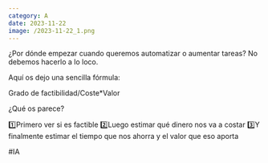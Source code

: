 ```yaml
--- 
category: A 
date: 2023-11-22 
image: /2023-11-22_1.png 
--- 
```


¿Por dónde empezar cuando queremos automatizar o aumentar tareas? No debemos hacerlo a lo loco.

Aquí os dejo una sencilla fórmula:

Grado de factibilidad/Coste*Valor

¿Qué os parece?

1️⃣Primero ver si es factible
2️⃣Luego estimar qué dinero nos va a costar
3️⃣Y finalmente estimar el tiempo que nos ahorra y el valor que eso aporta

#IA